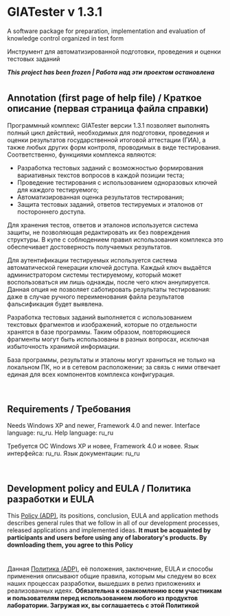 # GIATester v 1.3.1


A software package for preparation, implementation and evaluation of knowledge control organized in test form

Инструмент для автоматизированной подготовки, проведения и оценки тестовых заданий

***This project has been frozen | Работа над эти проектом остановлена***


#

## Annotation (first page of help file) / Краткое описание (первая страница файла справки)

Программный комплекс GIATester версии 1.3.1 позволяет выполнять полный цикл действий, необходимых для подготовки, проведения и оценки результатов государственной итоговой аттестации (ГИА), а также любых других форм контроля, проводимых в виде тестирования. 
Соответственно, функциями комплекса являются:

- Разработка тестовых заданий с возможностью формирования вариативных текстов вопросов в каждой позиции теста;
- Проведение тестирования с использованием одноразовых ключей для каждого тестируемого;
- Автоматизированная оценка результатов тестирования;
- Защита тестовых заданий, ответов тестируемых и эталонов от постороннего доступа.

Для хранения тестов, ответов и эталонов используется система защиты, не позволяющая редактировать их без повреждения структуры. В купе с соблюдением правил использования комплекса это обеспечивает достоверность получаемых результатов.

Для аутентификации тестируемых используется система автоматической генерации ключей доступа. Каждый ключ выдаётся администратором системы тестируемому, который может воспользоваться им лишь однажды, после чего ключ аннулируется. Данная опция не позволяет саботировать результаты тестирования: даже в случае ручного переименования файла результатов фальсификация будет выявлена.

Разработка тестовых заданий выполняется с использованием текстовых фрагментов и изображений, которые по отдельности хранятся в базе программы. Таким образом, повторяющиеся фрагменты могут быть использованы в разных вопросах, исключая избыточность хранимой информации.

База программы, результаты и эталоны могут храниться не только на локальном ПК, но и в сетевом расположении; за связь с ними отвечает единая для всех компонентов комплекса конфигурация.

&nbsp;



## Requirements / Требования

Needs Windows XP and newer, Framework 4.0 and newer. Interface language: ru_ru. Help language: ru_ru

Требуется ОС Windows XP и новее, Framework 4.0 и новее. Язык интерфейса: ru_ru. Язык документации: ru_ru

&nbsp;



## Development policy and EULA / Политика разработки и EULA

This [Policy (ADP)](https://vk.com/@rd_aaow_fdl-adp), its positions, conclusion, EULA and application methods
describes general rules that we follow in all of our development processes, released applications and implemented
ideas.
**It must be acquainted by participants and users before using any of laboratory's products.
By downloading them, you agree to this Policy**

#

Данная [Политика (ADP)](https://vk.com/@rd_aaow_fdl-adp), её положения, заключение, EULA и способы применения
описывают общие правила, которым мы следуем во всех наших процессах разработки, вышедших в релиз приложениях
и реализованных идеях.
**Обязательна к ознакомлению всем участникам и пользователям перед использованием любого из продуктов лаборатории.
Загружая их, вы соглашаетесь с этой Политикой**
